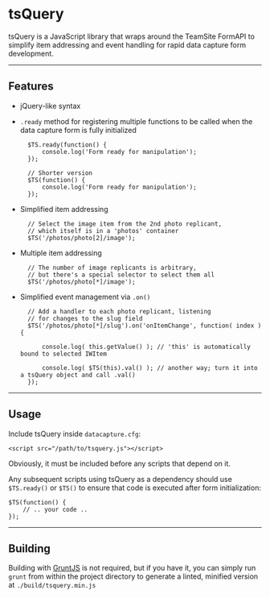 tsQuery
=======

tsQuery is a JavaScript library that wraps around the TeamSite FormAPI to simplify item addressing and event handling for rapid data capture form development.

<hr/>

## Features

- jQuery-like syntax

- `.ready` method for registering multiple functions to be called when the data capture form is fully initialized

		$TS.ready(function() {
			console.log('Form ready for manipulation');
		});

		// Shorter version
		$TS(function() {
			console.log('Form ready for manipulation');
		});

- Simplified item addressing

		// Select the image item from the 2nd photo replicant,
		// which itself is in a 'photos' container
		$TS('/photos/photo[2]/image');

- Multiple item addressing

		// The number of image replicants is arbitrary,
		// but there's a special selector to select them all
		$TS('/photos/photo[*]/image');

- Simplified event management via `.on()`

		// Add a handler to each photo replicant, listening
		// for changes to the slug field
		$TS('/photos/photo[*]/slug').on('onItemChange', function( index ) {

			console.log( this.getValue() ); // 'this' is automatically bound to selected IWItem

			console.log( $TS(this).val() ); // another way; turn it into a tsQuery object and call .val()
		});

<hr/>

## Usage

Include tsQuery inside `datacapture.cfg`:

	<script src="/path/to/tsquery.js"></script>

Obviously, it must be included before any scripts that depend on it.

Any subsequent scripts using tsQuery as a dependency should use `$TS.ready()` or `$TS()` to ensure that code is executed after form initialization:

	$TS(function() {
		// .. your code ..
	});

<hr/>

## Building

Building with [GruntJS](http://gruntjs.com) is not required, but if you have it, you can simply run `grunt` from within the project directory to generate a linted, minified version at `./build/tsquery.min.js`

